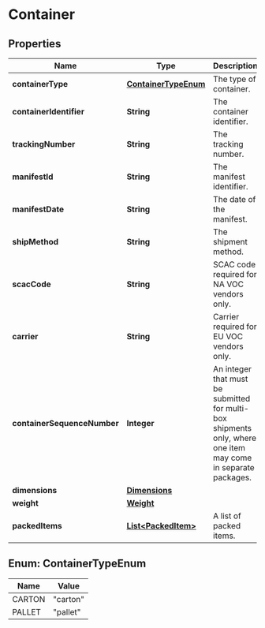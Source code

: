 
# Container

## Properties
Name | Type | Description | Notes
------------ | ------------- | ------------- | -------------
**containerType** | [**ContainerTypeEnum**](#ContainerTypeEnum) | The type of container. | 
**containerIdentifier** | **String** | The container identifier. | 
**trackingNumber** | **String** | The tracking number. |  [optional]
**manifestId** | **String** | The manifest identifier. |  [optional]
**manifestDate** | **String** | The date of the manifest. |  [optional]
**shipMethod** | **String** | The shipment method. |  [optional]
**scacCode** | **String** | SCAC code required for NA VOC vendors only. |  [optional]
**carrier** | **String** | Carrier required for EU VOC vendors only. |  [optional]
**containerSequenceNumber** | **Integer** | An integer that must be submitted for multi-box shipments only, where one item may come in separate packages. |  [optional]
**dimensions** | [**Dimensions**](Dimensions.md) |  |  [optional]
**weight** | [**Weight**](Weight.md) |  |  [optional]
**packedItems** | [**List&lt;PackedItem&gt;**](PackedItem.md) | A list of packed items. | 


<a name="ContainerTypeEnum"></a>
## Enum: ContainerTypeEnum
Name | Value
---- | -----
CARTON | &quot;carton&quot;
PALLET | &quot;pallet&quot;



